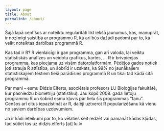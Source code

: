 ```yaml
---
layout: page
title: About
permalink: /about/
---
```


Šajā lapā centīšos ar noteiktu regularitāti likt iekšā jaunumus, kas, manuprāt, ir nozīmīgi saistībā ar programmu R, kā arī būs dažādi padomi par to, kā veikt noteiktas darbības programmā R.

Kas tad ir R? R vienlaicīgi ir gan programma, gan arī valoda, lai veiktu statistiskās analīzes un veidotu grafikus, kartes, … R ir brīvpieejas programma, kas pieejama uz visām datorplatformām. Pēdējos gados notiek ļoti strauja R attīstība, un šobrīd ir uzskats, ka 99% no jaunākajiem statistiskajiem testiem tieši parādīsies programmā R un tikai tad kādā citā programmā.

Par mani – esmu Didzis Elferts, asociētais profesors LU Bioloģijas fakultātē, kur pasniedzu biometriju (statistiku). Jau kopš 2008. gada lietoju programmu R un šobrīd esmu kļuvis par lielu šīs programmas “fanu”. Cenšos arī citus iepazīstināt ar R, daļēji uztverot R popularizēšanu kā vienu no saviem darbības uzdevumiem.

Ja ir kādi ieteikumi par to, ko vēlaties šeit redzēt vai pamanāt kādas kļūdas, tad sūtiet tos uz didzis.elferts [at] lu.lv